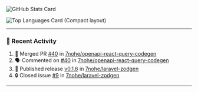 ![GitHub Stats Card](https://github-readme-stats.vercel.app/api?username=7nohe&count_private=true&theme=react)

![Top Languages Card (Compact layout)](https://github-readme-stats.vercel.app/api/top-langs/?username=7nohe&layout=compact&theme=react)

---

### :koala: Recent Activity

<!--START_SECTION:activity-->
1. 🎉 Merged PR [#40](https://github.com/7nohe/openapi-react-query-codegen/pull/40) in [7nohe/openapi-react-query-codegen](https://github.com/7nohe/openapi-react-query-codegen)
2. 🗣 Commented on [#40](https://github.com/7nohe/openapi-react-query-codegen/pull/40#issuecomment-2016494786) in [7nohe/openapi-react-query-codegen](https://github.com/7nohe/openapi-react-query-codegen)
3. 🚀 Published release [v0.1.6](https://github.com/7nohe/laravel-zodgen/releases/tag/v0.1.6) in [7nohe/laravel-zodgen](https://github.com/7nohe/laravel-zodgen)
4. 🔒 Closed issue [#9](https://github.com/7nohe/laravel-zodgen/issues/9) in [7nohe/laravel-zodgen](https://github.com/7nohe/laravel-zodgen)
<!--END_SECTION:activity-->

---
